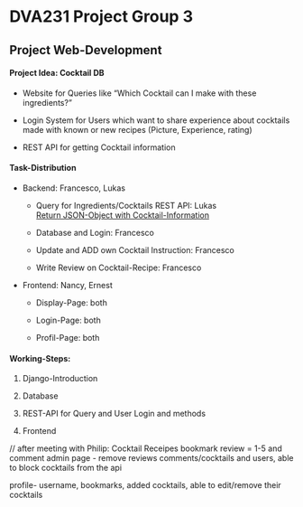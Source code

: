 # DVA231 Project Group 3
## Project Web-Development

#### Project Idea: Cocktail DB
 - Website for Queries like “Which Cocktail can I make with these ingredients?”
  
 - Login System for Users which want to share experience about cocktails made with known or new recipes (Picture, Experience, rating)
  
 - REST API for getting Cocktail information

#### Task-Distribution

- Backend: Francesco, Lukas
	
  - Query for Ingredients/Cocktails REST API: Lukas  
    [Return JSON-Object with Cocktail-Information](https://www.thecocktaildb.com/api.php)

  - Database and Login: Francesco

  - Update and ADD own Cocktail Instruction: Francesco

  - Write Review on Cocktail-Recipe:  Francesco



- Frontend: Nancy, Ernest

  - Display-Page: both

  - Login-Page: both

  - Profil-Page: both



#### Working-Steps:

1. Django-Introduction

2. Database

3. REST-API for Query and User Login and methods

4. Frontend 


// after meeting with Philip:
Cocktail Receipes
bookmark
review = 1-5 and comment
admin page - remove reviews comments/cocktails and users, able to block cocktails from the api

profile- username, bookmarks, added cocktails, able to edit/remove their cocktails
